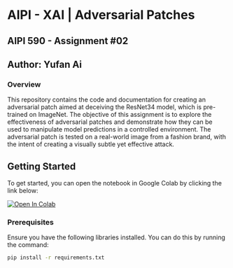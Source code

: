 # AIPI - XAI | Adversarial Patches

## AIPI 590 - Assignment #02

## Author: Yufan Ai

### Overview
This repository contains the code and documentation for creating an adversarial patch aimed at deceiving the ResNet34 model, which is pre-trained on ImageNet. The objective of this assignment is to explore the effectiveness of adversarial patches and demonstrate how they can be used to manipulate model predictions in a controlled environment. The adversarial patch is tested on a real-world image from a fashion brand, with the intent of creating a visually subtle yet effective attack.

## Getting Started

To get started, you can open the notebook in Google Colab by clicking the link below:

[![Open In Colab](https://colab.research.google.com/assets/colab-badge.svg)](https://colab.research.google.com/drive/1aZGfIlrOnx4wOd0ZBtRdt3ih3AT1vW27?usp=sharing#scrollTo=eHZGuy4DUNqy)


### Prerequisites

Ensure you have the following libraries installed. You can do this by running the command:

```bash
pip install -r requirements.txt

